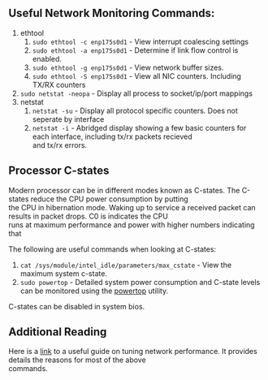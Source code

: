 ## Useful Network Monitoring Commands:
1. ethtool
    1. `sudo ethtool -c enp175s0d1` - View interrupt coalescing settings
    2. `sudo ethtool -a enp175s0d1` - Determine if link flow control is enabled.
    3. `sudo ethtool -g enp175s0d1` - View network buffer sizes.
    4. `sudo ethtool -S enp175s0d1` - View all NIC counters. Including TX/RX counters
2. `sudo netstat -neopa` - Display all process to socket/ip/port mappings
3. netstat
    1. `netstat -su` - Display all protocol specific counters. Does not seperate by interface
    2. `netstat -i` - Abridged display showing a few basic counters for each interface, including tx/rx packets recieved \
    and tx/rx errors.

## Processor C-states
Modern processor can be in different modes known as C-states. The C-states reduce the CPU power consumption by putting \
the CPU in hibernation mode. Waking up to service a received packet can results in packet drops. C0 is indicates the CPU \
runs at maximum performance and power with higher numbers indicating that 

The following are useful commands when looking at C-states:
1. `cat /sys/module/intel_idle/parameters/max_cstate` - View the maximum system c-state.
3. `sudo powertop` - Detailed system power consumption and C-state levels can be monitored using the [powertop](https://01.org/powertop) utility.

C-states can be disabled in system bios.

## Additional Reading
Here is a [link]((https://access.redhat.com/sites/default/files/attachments/20150325_network_performance_tuning.pdf)) to a useful guide on tuning network performance. It provides details the reasons for most of the above \
commands.
